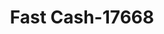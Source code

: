 ---
f_zip-code: 54701
f_state-code: WI
title: Fast Cash-17668
f_phone: 715-855-1021
f_city-only: Eau Claire
f_address: 3404 Mall Drive Eau Claire
f_location-unique-id: '17668'
slug: fast-cash-17668
updated-on: '2024-05-30T13:46:58.046Z'
created-on: '2024-05-30T13:36:59.803Z'
published-on: '2024-05-30T13:54:32.469Z'
f_city-state: cms/city/eau-claire-wi.md
f_company: cms/company/fast-cash.md
f_state: cms/state/wisconsin.md
layout: '[payday-loan].html'
tags: payday-loan
---